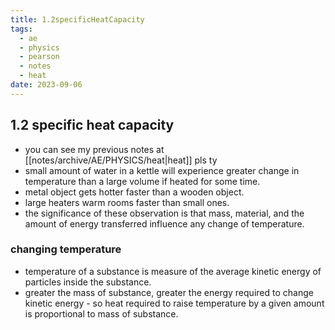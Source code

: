 ```yaml
---
title: 1.2specificHeatCapacity
tags:
  - ae
  - physics
  - pearson
  - notes
  - heat
date: 2023-09-06
---
```

## 1.2 specific heat capacity
- you can see my previous notes at [[notes/archive/AE/PHYSICS/heat|heat]] pls ty
- small amount of water in a kettle will experience greater change in temperature than a large volume if heated for some time.
- metal object gets hotter faster than a wooden object.
- large heaters warm rooms faster than small ones.
- the significance of these observation is that mass, material, and the amount of energy transferred influence any change of temperature.
### changing temperature
- temperature of a substance is measure of the average kinetic energy of particles inside the substance.
- greater the mass of substance, greater the energy required to change kinetic energy - so heat required to raise temperature by a given amount is proportional to mass of substance.